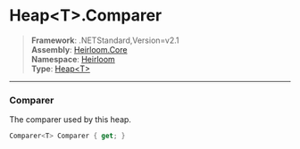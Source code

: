 # Heap\<T>.Comparer

> **Framework**: .NETStandard,Version=v2.1  
> **Assembly**: [Heirloom.Core][0]  
> **Namespace**: [Heirloom][0]  
> **Type**: [Heap\<T>][1]  

--------------------------------------------------------------------------------

### Comparer

The comparer used by this heap.

```cs
Comparer<T> Comparer { get; }
```

[0]: ../Heirloom.Core.md
[1]: Heirloom.Heap[T].md
